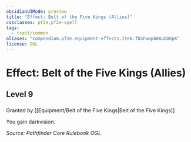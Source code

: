 ```yaml
---
obsidianUIMode: preview
title: "Effect: Belt of the Five Kings (Allies)"
cssclasses: pf2e,pf2e-spell
tags:
  - trait/common
aliases: "Compendium.pf2e.equipment-effects.Item.fbSFwwp60AuDDKpK"
license: OGL
---
```

# Effect: Belt of the Five Kings (Allies)
## Level 9
### 






Granted by [[Equipment/Belt of the Five Kings|Belt of the Five Kings]]

You gain darkvision.

*Source: Pathfinder Core Rulebook*
*OGL*